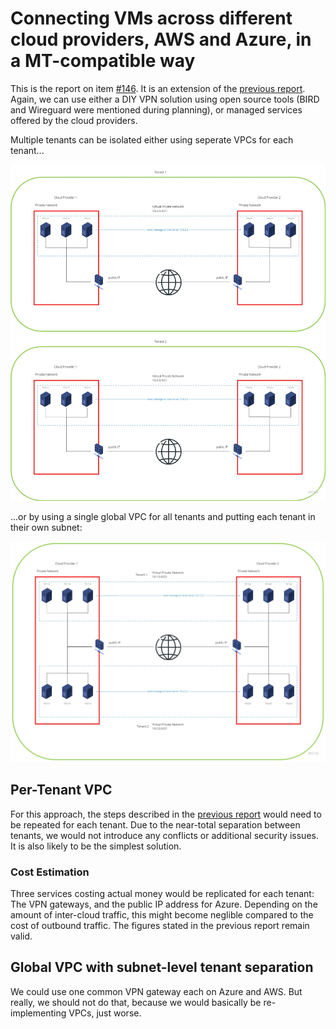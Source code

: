 # Connecting VMs across different cloud providers, AWS and Azure, in a MT-compatible way

This is the report on item [#146](https://app.clubhouse.io/thinkdeep/story/146/investigate-and-design-an-architecture-to-connect-the-vms-across-different-cloud-providers-revisited). It is an extension of the [previous report](Azure-AWS-VPN.md). Again, we can use either a DIY VPN solution using open source tools (BIRD and Wireguard were mentioned during planning), or managed services offered by the cloud providers.

Multiple tenants can be isolated either using seperate VPCs for each tenant...

![](img/per-tenant-vpc.jpg)

...or by using a single global VPC for all tenants and putting each tenant in their own subnet:

![](img/global-vpc.jpg)

## Per-Tenant VPC

For this approach, the steps described in the [previous report](Azure-AWS-VPN.md) would need to be repeated for each tenant. Due to the near-total separation between tenants, we would not introduce any conflicts or additional security issues. It is also likely to be the simplest solution.

### Cost Estimation

Three services costing actual money would be replicated for each tenant: The VPN gateways, and the public IP address for Azure. Depending on the amount of inter-cloud traffic, this might become neglible compared to the cost of outbound traffic. The figures stated in the previous report remain valid.

## Global VPC with subnet-level tenant separation

We could use one common VPN gateway each on Azure and AWS. But really, we should not do that, because we would basically be re-implementing VPCs, just worse.
